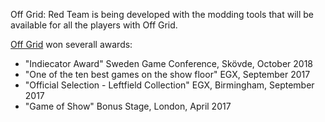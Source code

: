 
Off Grid: Red Team is being developed with the modding tools that will be available for all the players with Off Grid. 

[Off Grid](www.offgrid.com) won severall awards:

- "Indiecator Award" Sweden Game Conference, Skövde, October 2018
- "One of the ten best games on the show floor" EGX, September 2017
- "Official Selection - Leftfield Collection" EGX, Birmingham, September 2017
- "Game of Show" Bonus Stage, London, April 2017